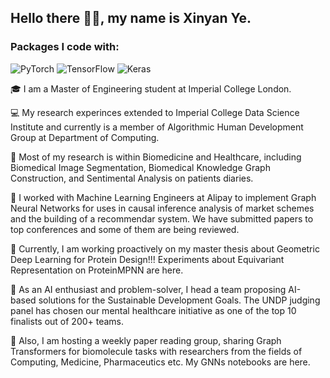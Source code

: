 ## Hello there 👋🏻, my name is Xinyan Ye.

### Packages I code with:
![PyTorch](https://img.shields.io/badge/PyTorch-%23EE4C2C.svg?style=for-the-badge&logo=PyTorch&logoColor=white)
![TensorFlow](https://img.shields.io/badge/TensorFlow-%23FF6F00.svg?style=for-the-badge&logo=TensorFlow&logoColor=white)
![Keras](https://img.shields.io/badge/Keras-%23D00000.svg?style=for-the-badge&logo=Keras&logoColor=white)

<!--
**xy2119/xy2119** is a ✨ _special_ ✨ repository because its `README.md` (this file) appears on your GitHub profile.

Here are some ideas to get you started:

- 🔭 I’m currently working on ...
- 🌱 I’m currently learning ...
- 👯 I’m looking to collaborate on ...
- 🤔 I’m looking for help with ...
- 💬 Ask me about ...
- 📫 How to reach me: ...
- 😄 Pronouns: ...
- ⚡ Fun fact: ...
-->


🎓 I am a Master of Engineering student at Imperial College London. 

💻 My research experinces extended to Imperial College Data Science Institute and currently is a member of Algorithmic Human Development Group at Department of Computing.

💊 Most of my research is within Biomedicine and Healthcare, including Biomedical Image Segmentation, Biomedical Knowledge Graph Construction, and Sentimental Analysis on patients diaries.

🦾 I worked with Machine Learning Engineers at Alipay to implement Graph Neural Networks for uses in causal inference analysis of market schemes and the building of a recommendar system. We have submitted papers to top conferences and some of them are being reviewed.

🧬 Currently, I am working proactively on my master thesis about Geometric Deep Learning for Protein Design!!! Experiments about Equivariant Representation on ProteinMPNN are here.

🌱 As an AI enthusiast and problem-solver, I head a team proposing AI-based solutions for the Sustainable Development Goals. The UNDP judging panel has chosen our mental healthcare initiative as one of the top 10 finalists out of 200+ teams.

💬 Also, I am hosting a weekly paper reading group, sharing Graph Transformers for biomolecule tasks with researchers from the fields of Computing, Medicine, Pharmaceutics etc. My GNNs notebooks are here.
